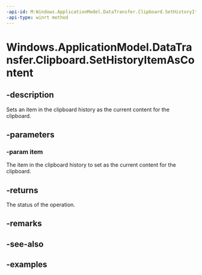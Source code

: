 ```yaml
---
-api-id: M:Windows.ApplicationModel.DataTransfer.Clipboard.SetHistoryItemAsContent(Windows.ApplicationModel.DataTransfer.ClipboardHistoryItem)
-api-type: winrt method
---
```


<!-- Method syntax.
public SetHistoryItemAsContentStatus Clipboard.SetHistoryItemAsContent(ClipboardHistoryItem item)
-->

# Windows.ApplicationModel.DataTransfer.Clipboard.SetHistoryItemAsContent

## -description
Sets an item in the clipboard history as the current content for the clipboard.

## -parameters
### -param item
The item in the clipboard history to set as the current content for the clipboard.

## -returns
The status of the operation.

## -remarks

## -see-also

## -examples
